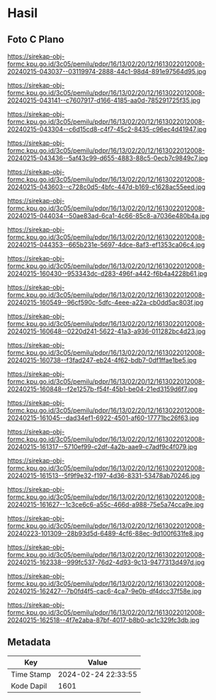 # Hasil

## Foto C Plano

https://sirekap-obj-formc.kpu.go.id/3c05/pemilu/pdpr/16/13/02/20/12/1613022012008-20240215-043037--03119974-2888-44c1-98d4-891e97564d95.jpg

https://sirekap-obj-formc.kpu.go.id/3c05/pemilu/pdpr/16/13/02/20/12/1613022012008-20240215-043141--c7607917-d166-4185-aa0d-785291725f35.jpg

https://sirekap-obj-formc.kpu.go.id/3c05/pemilu/pdpr/16/13/02/20/12/1613022012008-20240215-043304--c6d15cd8-c4f7-45c2-8435-c96ec4d41947.jpg

https://sirekap-obj-formc.kpu.go.id/3c05/pemilu/pdpr/16/13/02/20/12/1613022012008-20240215-043436--5af43c99-d655-4883-88c5-0ecb7c9849c7.jpg

https://sirekap-obj-formc.kpu.go.id/3c05/pemilu/pdpr/16/13/02/20/12/1613022012008-20240215-043603--c728c0d5-4bfc-447d-b169-c1628ac55eed.jpg

https://sirekap-obj-formc.kpu.go.id/3c05/pemilu/pdpr/16/13/02/20/12/1613022012008-20240215-044034--50ae83ad-6ca1-4c66-85c8-a7036e480b4a.jpg

https://sirekap-obj-formc.kpu.go.id/3c05/pemilu/pdpr/16/13/02/20/12/1613022012008-20240215-044353--665b231e-5697-4dce-8af3-ef1353ca06c4.jpg

https://sirekap-obj-formc.kpu.go.id/3c05/pemilu/pdpr/16/13/02/20/12/1613022012008-20240215-160430--953343dc-d283-496f-a442-f6b4a4228b61.jpg

https://sirekap-obj-formc.kpu.go.id/3c05/pemilu/pdpr/16/13/02/20/12/1613022012008-20240215-160549--96cf590c-5dfc-4eee-a22a-cb0dd5ac803f.jpg

https://sirekap-obj-formc.kpu.go.id/3c05/pemilu/pdpr/16/13/02/20/12/1613022012008-20240215-160648--0220d241-5622-41a3-a936-011282bc4d23.jpg

https://sirekap-obj-formc.kpu.go.id/3c05/pemilu/pdpr/16/13/02/20/12/1613022012008-20240215-160738--f3fad247-eb24-4f62-bdb7-0df1ffae1be5.jpg

https://sirekap-obj-formc.kpu.go.id/3c05/pemilu/pdpr/16/13/02/20/12/1613022012008-20240215-160848--f2e1257b-f54f-45b1-be04-21ed3159d6f7.jpg

https://sirekap-obj-formc.kpu.go.id/3c05/pemilu/pdpr/16/13/02/20/12/1613022012008-20240215-161045--dad34ef1-6922-4501-af60-17771bc26f63.jpg

https://sirekap-obj-formc.kpu.go.id/3c05/pemilu/pdpr/16/13/02/20/12/1613022012008-20240215-161317--5710ef99-c2df-4a2b-aae9-c7adf9c4f079.jpg

https://sirekap-obj-formc.kpu.go.id/3c05/pemilu/pdpr/16/13/02/20/12/1613022012008-20240215-161513--5f9f9e32-f197-4d36-8331-53478ab70246.jpg

https://sirekap-obj-formc.kpu.go.id/3c05/pemilu/pdpr/16/13/02/20/12/1613022012008-20240215-161627--1c3ce6c6-a55c-466d-a988-75e5a74cca9e.jpg

https://sirekap-obj-formc.kpu.go.id/3c05/pemilu/pdpr/16/13/02/20/12/1613022012008-20240223-101309--28b93d5d-6489-4cf6-88ec-9d100f631fe8.jpg

https://sirekap-obj-formc.kpu.go.id/3c05/pemilu/pdpr/16/13/02/20/12/1613022012008-20240215-162338--999fc537-76d2-4d93-9c13-9477313d497d.jpg

https://sirekap-obj-formc.kpu.go.id/3c05/pemilu/pdpr/16/13/02/20/12/1613022012008-20240215-162427--7b0fd4f5-cac6-4ca7-9e0b-df4dcc37f58e.jpg

https://sirekap-obj-formc.kpu.go.id/3c05/pemilu/pdpr/16/13/02/20/12/1613022012008-20240215-162518--4f7e2aba-87bf-4017-b8b0-ac1c329fc3db.jpg


## Metadata

| Key        | Value               |
| ---------- | ------------------- |
| Time Stamp | 2024-02-24 22:33:55 |
| Kode Dapil | 1601                |




